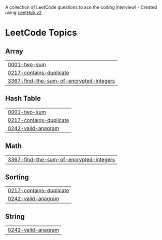 A collection of LeetCode questions to ace the coding interview! - Created using [LeetHub v2](https://github.com/arunbhardwaj/LeetHub-2.0)
<!---LeetCode Topics Start-->
# LeetCode Topics
## Array
|  |
| ------- |
| [0001-two-sum](https://github.com/Michael3-3/LeetcodeProblems/tree/master/0001-two-sum) |
| [0217-contains-duplicate](https://github.com/Michael3-3/LeetcodeProblems/tree/master/0217-contains-duplicate) |
| [3367-find-the-sum-of-encrypted-integers](https://github.com/Michael3-3/LeetcodeProblems/tree/master/3367-find-the-sum-of-encrypted-integers) |
## Hash Table
|  |
| ------- |
| [0001-two-sum](https://github.com/Michael3-3/LeetcodeProblems/tree/master/0001-two-sum) |
| [0217-contains-duplicate](https://github.com/Michael3-3/LeetcodeProblems/tree/master/0217-contains-duplicate) |
| [0242-valid-anagram](https://github.com/Michael3-3/LeetcodeProblems/tree/master/0242-valid-anagram) |
## Math
|  |
| ------- |
| [3367-find-the-sum-of-encrypted-integers](https://github.com/Michael3-3/LeetcodeProblems/tree/master/3367-find-the-sum-of-encrypted-integers) |
## Sorting
|  |
| ------- |
| [0217-contains-duplicate](https://github.com/Michael3-3/LeetcodeProblems/tree/master/0217-contains-duplicate) |
| [0242-valid-anagram](https://github.com/Michael3-3/LeetcodeProblems/tree/master/0242-valid-anagram) |
## String
|  |
| ------- |
| [0242-valid-anagram](https://github.com/Michael3-3/LeetcodeProblems/tree/master/0242-valid-anagram) |
<!---LeetCode Topics End-->